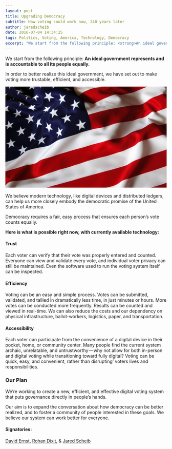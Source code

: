 ```yaml
---
layout: post
title: Upgrading Democracy
subtitle: How voting could work now, 240 years later
author: jaredscheib
date: 2016-07-04 14:34:25
tags: Politics, Voting, America, Technology, Democracy
excerpt: "We start from the following principle: <strong>An ideal government represents and is accountable to all its people equally.</strong>"
---
```


We start from the following principle: **An ideal government represents and is accountable to all its people equally.**

In order to better realize this ideal government, we have set out to make voting more trustable, efficient, and accessible.

![](/assets/article_images/2016-07-04-upgrading-democracy/flag.jpeg)

We believe modern technology, like digital devices and distributed ledgers, can help us more closely embody the democratic promise of the United States of America.

Democracy requires a fair, easy process that ensures each person’s vote counts equally.

**Here is what is possible right now, with currently available technology:**

#### Trust

Each voter can verify that their vote was properly entered and counted. Everyone can view and validate every vote, and individual voter privacy can still be maintained. Even the software used to run the voting system itself can be inspected.

#### Efficiency

Voting can be an easy and simple process. Votes can be submitted, validated, and tallied in dramatically less time, in just minutes or hours. More votes can be conducted more frequently. Results can be counted and viewed in real-time. We can also reduce the costs and our dependency on physical infrastructure, ballot-workers, logistics, paper, and transportation.

#### Accessibility

Each voter can participate from the convenience of a digital device in their pocket, home, or community center. Many people find the current system archaic, unrelatable, and untrustworthy — why not allow for both in-person and digital voting while transitioning toward fully digital? Voting can be quick, easy, and convenient, rather than disrupting’ voters lives and responsibilities.

### Our Plan

We’re working to create a new, efficient, and effective digital voting system that puts governance directly in people’s hands.

Our aim is to expand the conversation about how democracy can be better realized, and to foster a community of people interested in these goals. We believe our system can work better for everyone.

#### Signatories:

[David Ernst](https://twitter.com/dsernst), [Rohan Dixit](https://www.facebook.com/rdixit108), & [Jared Scheib](https://www.facebook.com/jared.scheib)
